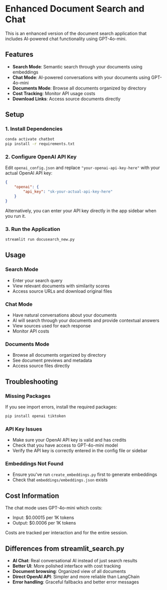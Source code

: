 # Enhanced Document Search and Chat

This is an enhanced version of the document search application that includes AI-powered chat functionality using GPT-4o-mini.

## Features

- **Search Mode**: Semantic search through your documents using embeddings
- **Chat Mode**: AI-powered conversations with your documents using GPT-4o-mini
- **Documents Mode**: Browse all documents organized by directory
- **Cost Tracking**: Monitor API usage costs
- **Download Links**: Access source documents directly

## Setup

### 1. Install Dependencies

```bash
conda activate chatbot
pip install -r requirements.txt
```

### 2. Configure OpenAI API Key

Edit `openai_config.json` and replace `"your-openai-api-key-here"` with your actual OpenAI API key:

```json
{
    "openai": {
        "api_key": "sk-your-actual-api-key-here"
    }
}
```

Alternatively, you can enter your API key directly in the app sidebar when you run it.

### 3. Run the Application

```bash
streamlit run docusearch_new.py
```

## Usage

### Search Mode
- Enter your search query
- View relevant documents with similarity scores
- Access source URLs and download original files

### Chat Mode
- Have natural conversations about your documents
- AI will search through your documents and provide contextual answers
- View sources used for each response
- Monitor API costs

### Documents Mode
- Browse all documents organized by directory
- See document previews and metadata
- Access source files directly

## Troubleshooting

### Missing Packages
If you see import errors, install the required packages:
```bash
pip install openai tiktoken
```

### API Key Issues
- Make sure your OpenAI API key is valid and has credits
- Check that you have access to GPT-4o-mini model
- Verify the API key is correctly entered in the config file or sidebar

### Embeddings Not Found
- Ensure you've run `create_embeddings.py` first to generate embeddings
- Check that `embeddings/embeddings.json` exists

## Cost Information

The chat mode uses GPT-4o-mini which costs:
- Input: $0.00015 per 1K tokens
- Output: $0.0006 per 1K tokens

Costs are tracked per interaction and for the entire session.

## Differences from streamlit_search.py

- **AI Chat**: Real conversational AI instead of just search results
- **Better UI**: More polished interface with cost tracking
- **Document browsing**: Organized view of all documents
- **Direct OpenAI API**: Simpler and more reliable than LangChain
- **Error handling**: Graceful fallbacks and better error messages